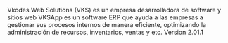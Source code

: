 Vkodes Web Solutions (VKS) es un empresa desarrolladora de software y sitios web
VKSApp es un software ERP que ayuda a las empresas a gestionar sus procesos internos de manera eficiente, optimizando la administración de recursos, inventarios, ventas y etc.
Version 2.01.1